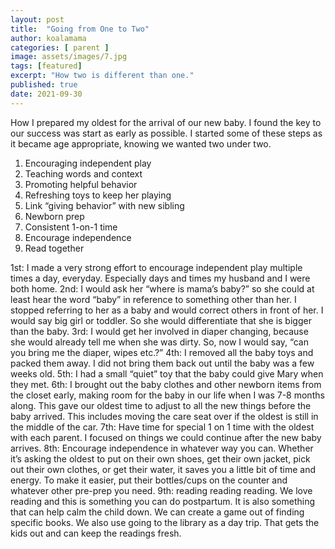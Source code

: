 ```yaml
---
layout: post
title:  "Going from One to Two"
author: koalamama
categories: [ parent ]
image: assets/images/7.jpg
tags: [featured]
excerpt: "How two is different than one."
published: true
date: 2021-09-30
---
```

How I prepared my oldest for the arrival of our new baby. I found the key to our success was start as early as possible. I started some of these steps as it became age appropriate, knowing we wanted two under two. 

1) Encouraging independent play
2) Teaching words and context
3) Promoting helpful behavior
4) Refreshing toys to keep her playing
5) Link “giving behavior” with new sibling
6) Newborn prep
7) Consistent 1-on-1 time
8) Encourage independence
9) Read together

1st: I made a very strong effort to encourage independent play multiple times a day, everyday. Especially days and times my husband and I were both home. 
2nd: I would ask her “where is mama’s baby?” so she could at least hear the word “baby” in reference to something other than her. 
I stopped referring to her as a baby and would correct others in front of her. I would say big girl or toddler. So she would differentiate that she is bigger than the baby. 
3rd: I would get her involved in diaper changing, because she would already tell me when she was dirty. So, now I would say, “can you bring me the diaper, wipes etc.?”
4th: I removed all the baby toys and packed them away. I did not bring them back out until the baby was a few weeks old. 
5th: I had a small “quiet” toy that the baby could give Mary when they met. 
6th: I brought out the baby clothes and other newborn items from the closet early, making room for the baby in our life when I was 7-8 months along. This gave our oldest time to adjust to all the new things before the baby arrived. This includes moving the care seat over if the oldest is still in the middle of the car. 
7th: Have time for special 1 on 1 time with the oldest with each parent. I focused on things we  could continue after the new baby arrives.
8th: Encourage independence in whatever way you can. Whether it’s asking the oldest to put on their own shoes, get their own jacket, pick out their own clothes, or get their water, it saves you a little bit of time and energy. To make it easier, put their bottles/cups on the counter and whatever other pre-prep you need. 
9th: reading reading reading. We love reading and this is something you can do postpartum. It is also something that can help calm the child down. We can create a game out of finding specific books. We also use going to the library as a day trip. That gets the kids out and can keep the readings fresh.